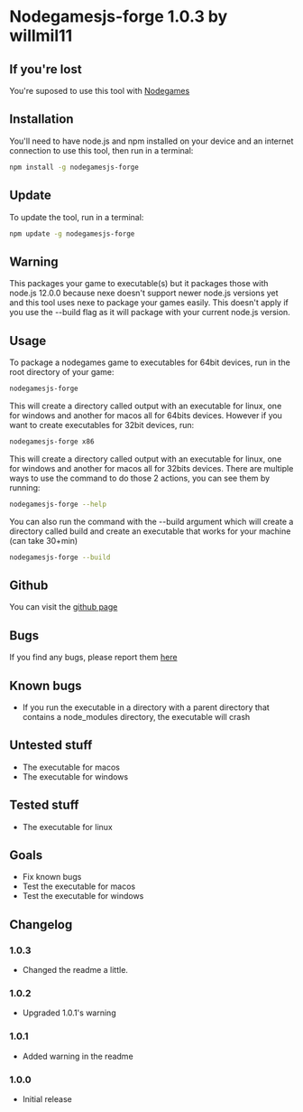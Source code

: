 # Nodegamesjs-forge 1.0.3 by willmil11
## If you're lost
You're suposed to use this tool with <a href="https://www.npmjs.com/package/nodegamesjs">Nodegames</a>
## Installation
You'll need to have node.js and npm installed on your device and an internet connection to use this tool, then run in a terminal:
```bash
npm install -g nodegamesjs-forge
```
## Update
To update the tool, run in a terminal:
```bash
npm update -g nodegamesjs-forge
```
## Warning
This packages your game to executable(s) but it packages those with node.js 12.0.0 because nexe doesn't support newer node.js versions yet and this tool uses nexe to package your games easily. This doesn't apply if you use the --build flag as it will package with your current node.js version.
## Usage
To package a nodegames game to executables for 64bit devices, run in the root directory of your game:
```bash
nodegamesjs-forge
```
This will create a directory called output with an executable for linux, one for windows and another for macos all for 64bits devices. However if you want to create executables for 32bit devices, run:
```bash
nodegamesjs-forge x86
```
This will create a directory called output with an executable for linux, one for windows and another for macos all for 32bits devices. There are multiple ways to use the command to do those 2 actions, you can see them by running:
```bash
nodegamesjs-forge --help
```
You can also run the command with the --build argument which will create a directory called build and create an executable that works for your machine (can take 30+min)
```bash
nodegamesjs-forge --build
```
## Github
You can visit the <a href="https://github.com/willmil11/nodegamesjs-forge">github page</a>
## Bugs
If you find any bugs, please report them <a href="https://github.com/willmil11/nodegamesjs-forge/issues">here</a>
## Known bugs
- If you run the executable in a directory with a parent directory that contains a node_modules directory, the executable will crash
## Untested stuff
- The executable for macos
- The executable for windows
## Tested stuff
- The executable for linux
## Goals
- Fix known bugs
- Test the executable for macos
- Test the executable for windows
## Changelog
### 1.0.3
- Changed the readme a little.
### 1.0.2
- Upgraded 1.0.1's warning
### 1.0.1
- Added warning in the readme
### 1.0.0
- Initial release
